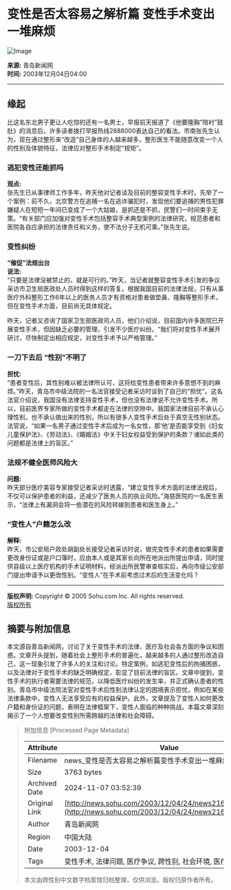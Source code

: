 # 变性是否太容易之解析篇 变性手术变出一堆麻烦

![Image](https://photo.sohu.com/2003/12/04/24/Img216432460.jpg)

**来源:** 青岛新闻网  
**时间:** 2003年12月04日04:00  

---

## 缘起

比这名东北男子更让人吃惊的还有一名男士，早报前天报道了《他要隆胸“陪衬”鼓肚》的消息后，许多读者拨打早报热线2888000表达自己的看法。市南张先生认为，现在通过整形来“改造”自己身体的人越来越多，整形医生不能随意改变一个人的性别及体貌特征，法律应对整形手术制定“规矩”。

### 逃犯变性还能抓吗

**观点:**  
张先生已从事律师工作多年，昨天他对记者谈及目前的整容变性手术时，先举了一个案例：前不久，北京警方在追捕一名在逃诈骗犯时，发现他们要追捕的男性犯罪嫌疑人在短短一年间已变成了一个大姑娘，是抓还是不抓，民警们一时间束手无策。“有关部门应加强对变性手术包括整容手术典型案例的法律研究，规范患者和医院各自应承担的法律责任和义务，使不法分子无机可乘。”张先生说。

### 变性纠纷

**“催促”法规出台**  
**说法:**  
“只要是法律没被禁止的，就是可行的。”昨天，当记者就整容变性手术引发的争议采访市卫生局医政处人员时得到这样的答复。根据我国目前的法律法规，只有从事医疗外科整形工作6年以上的医务人员才有资格对患者做垫鼻、隆胸等整形手术，但在变性手术方面，目前尚无具体规定。  

昨天，记者又咨询了国家卫生部医政司人员，他们介绍说，目前国内许多医院已开展变性手术，但因缺乏必要的管理，引发不少医疗纠纷。“我们将对变性手术展开研讨，尽快制定出相应规定，对变性手术予以严格管理。”

### 一刀下去后 “性别”不明了

**担忧:**  
“患者变性后，其性别难以被法律所认可，这将给变性患者带来许多意想不到的麻烦。”昨天，青岛市中级法院的一名法官接受记者采访时谈到了自己的“担忧”。这名法官介绍说，我国没有法律支持变性手术，但也没有法律说不允许变性手术。所以，目前医界专家所做的变性手术都走在法律的空隙中。我国家法律目前不承认心理性别，也不承认做出来的性别，所以有很多人变性手术后处于真空无性别状态。法官说，“如果一名男子通过变性手术后成为一名女性，那‘他’是否能享受到《妇女儿童保护法》、《劳动法》、《婚姻法》中关于妇女权益受到保护的条款？诸如此类的问题都是法律上的盲区。”

### 法规不健全医师风险大

**问题:**  
昨天部分医疗美容专家接受记者采访时透露，“建立变性手术方面的法律法规后，不仅可以保护患者的利益，还减少了医务人员的执业风险。”海慈医院的一名医生表示，“法律上有漏洞会将一些潜在的风险转嫁到患者和医生身上。”

### “变性人”户籍怎么改

**解释:**  
昨天，市公安局户政处胡副处长接受记者采访时说，做完变性手术的患者如果需要更改身份证或是户口簿时，应由本人或是其家长向所在地派出所提出申请，同时提供县级以上医疗机构的手术证明材料，经派出所民警审查核实后，再向市级公安部门提出申请予以更改性别。“变性人”在手术前考虑过术后的生活变化吗？

---

**版权声明:** Copyright © 2005 Sohu.com Inc. All rights reserved.  
[版权所有](https://www.sohu.com/about/copyright.html)

## 摘要与附加信息

<!-- tcd_abstract -->
本文源自青岛新闻网，讨论了关于变性手术的法律、医疗及社会各方面的争议和困惑。文章开头提到，随着社会上整形手术的普遍化，越来越多的人通过整形改造自己，这一现象引发了许多人的关注和讨论。特定案例，如逃犯变性后的拘捕困惑，以及法律对于变性手术的缺乏明确规定，彰显了目前法律的盲区。文章中提到，变性手术的执行者需要法律的规范，以降低医疗纠纷的发生率，并正式确认患者的性别。青岛市中级法院法官对变性手术后性别法律认定的困境表示担忧，例如在某些法律条款中，变性人无法享受应有的权益保护。此外，文章提及了变性人如何更改户籍和身份证的问题，表明在法律框架下，变性人面临的种种挑战。本篇文章深刻揭示了一个人想要改变性别所需跨越的法律和社会障碍。
<!-- tcd_abstract_end -->

> 附加信息 [Processed Page Metadata]
>
> | Attribute       | Value                                  |
> |-----------------|----------------------------------------|
> | Filename        | news_变性是否太容易之解析篇变性手术变出一堆麻烦_-_新闻.md                             |
> | Size            | 3763 bytes                           |
> | Archived Date   | 2024-11-07 03:52:39                             |
> | Original Link   | [http://news.sohu.com/2003/12/04/24/news216432454.shtml](http://news.sohu.com/2003/12/04/24/news216432454.shtml)                       |
> | Author          | 青岛新闻网                               |
> | Region          | 中国大陆                               |
> | Date            | 2003-12-04                                 |
> | Tags            | 变性手术, 法律问题, 医疗争议, 跨性别, 社会环境, 医疗资源                                 |
>
> 本文由跨性别中文数字档案馆归档整理，仅供浏览。版权归原作者所有。
>